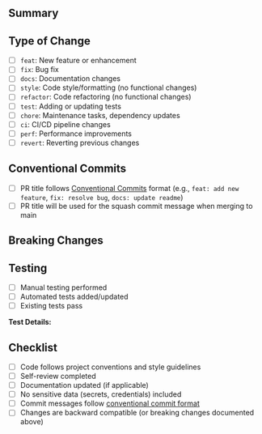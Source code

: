 ## Summary
<!-- Provide a brief description of what this PR does and why -->


## Type of Change
<!-- Select the type that best describes this change -->
- [ ] `feat`: New feature or enhancement
- [ ] `fix`: Bug fix
- [ ] `docs`: Documentation changes
- [ ] `style`: Code style/formatting (no functional changes)
- [ ] `refactor`: Code refactoring (no functional changes)
- [ ] `test`: Adding or updating tests
- [ ] `chore`: Maintenance tasks, dependency updates
- [ ] `ci`: CI/CD pipeline changes
- [ ] `perf`: Performance improvements
- [ ] `revert`: Reverting previous changes

## Conventional Commits

- [ ] PR title follows [Conventional Commits](https://www.conventionalcommits.org/) format (e.g., `feat: add new feature`, `fix: resolve bug`, `docs: update readme`)
- [ ] PR title will be used for the squash commit message when merging to main

## Breaking Changes
<!-- List any breaking changes, or write "None" -->


## Testing
<!-- Describe how you tested these changes -->
- [ ] Manual testing performed
- [ ] Automated tests added/updated
- [ ] Existing tests pass

**Test Details:**
<!-- Describe specific testing steps, commands run, or scenarios tested -->


## Checklist
<!-- Remove items that don't apply to your change -->
- [ ] Code follows project conventions and style guidelines
- [ ] Self-review completed
- [ ] Documentation updated (if applicable)
- [ ] No sensitive data (secrets, credentials) included
- [ ] Commit messages follow [conventional commit format](https://www.conventionalcommits.org/)
- [ ] Changes are backward compatible (or breaking changes documented above)
